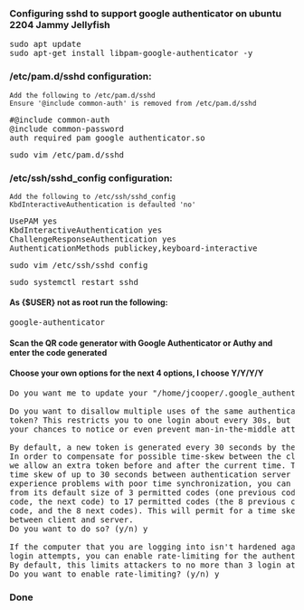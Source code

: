 <h3>Configuring sshd to support google authenticator on ubuntu 2204 Jammy Jellyfish</h3>
<pre>
sudo apt update
sudo apt-get install libpam-google-authenticator -y
</pre>

### /etc/pam.d/sshd configuration:
	Add the following to /etc/pam.d/sshd
	Ensure '@include common-auth' is removed from /etc/pam.d/sshd
<pre>
#@include common-auth
@include common-password
auth required pam_google_authenticator.so
</pre>


<pre>
sudo vim /etc/pam.d/sshd
</pre>

### /etc/ssh/sshd_config configuration:
	Add the following to /etc/ssh/sshd_config
	KbdInteractiveAuthentication is defaulted 'no' 
<pre>
UsePAM yes
KbdInteractiveAuthentication yes
ChallengeResponseAuthentication yes
AuthenticationMethods publickey,keyboard-interactive
</pre>

<pre>
sudo vim /etc/ssh/sshd_config
</pre>


<pre>
sudo systemctl restart sshd
</pre>


#### As {$USER} not as root run the following:
<pre>
google-authenticator
</pre>

#### Scan the QR code generator with Google Authenticator or Authy and enter the code generated

#### Choose your own options for the next 4 options, I choose Y/Y/Y/Y 

<pre>
Do you want me to update your "/home/jcooper/.google_authenticator" file? (y/n) y

Do you want to disallow multiple uses of the same authentication
token? This restricts you to one login about every 30s, but it increases
your chances to notice or even prevent man-in-the-middle attacks (y/n) y

By default, a new token is generated every 30 seconds by the mobile app.
In order to compensate for possible time-skew between the client and the server,
we allow an extra token before and after the current time. This allows for a
time skew of up to 30 seconds between authentication server and client. If you
experience problems with poor time synchronization, you can increase the window
from its default size of 3 permitted codes (one previous code, the current
code, the next code) to 17 permitted codes (the 8 previous codes, the current
code, and the 8 next codes). This will permit for a time skew of up to 4 minutes
between client and server.
Do you want to do so? (y/n) y

If the computer that you are logging into isn't hardened against brute-force
login attempts, you can enable rate-limiting for the authentication module.
By default, this limits attackers to no more than 3 login attempts every 30s.
Do you want to enable rate-limiting? (y/n) y
</pre>

### Done
